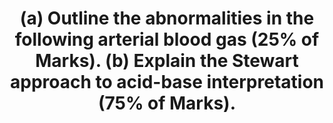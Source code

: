 ---
title: "(a) Outline the abnormalities in the following arterial blood gas (25% of Marks). (b) Explain the Stewart approach to acid-base interpretation (75% of Marks)."
entityType: SAQ
exam: PEX
college: CICM
year: 2023
sitting: A
question: 1
passRate: 21
EC_expectedDomains:
- "ABG findings including consideration of electrolyte abnormalities, A-a gradient, acid-base disturbance (including anion gap and strong ion difference) and whether compensation was appropriate"
- "Physicochemical basis of the Stewart approach"
- "Independent variables (strong ions, total weak acids, and pCO2) in detail"
- "Effect on the dependent variables and how they result in acid-base derangements"
EC_errorsCommon:
- "The ABG provided depicted an incorrect base excess with an omission of (-) symbol."
EC_extraCredit:
- "Candidates were marked accordingly depending on their response to this and all candidates were compensated equally for the confusion that this may have caused."
---
